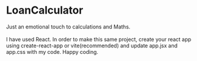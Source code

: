# LoanCalculator
Just an emotional touch to calculations and Maths.\
\
I have used React. In order to make this same project, create your react app using create-react-app or vite(recommended) and update app.jsx and app.css with my code.
Happy coding.

